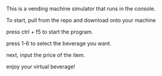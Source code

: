 ﻿This is a vending machine simulator that runs in the console.

To start, pull from the repo and download onto your machine

press ctrl + f5 to start the program.

press 1-6 to select the beverage you want.

next, input the price of the item.

enjoy your virtual beverage!